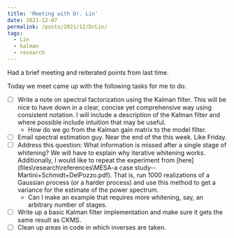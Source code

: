 ```yaml
---
title: 'Meeting with Dr. Lin'
date: 2021-12-07
permalink: /posts/2021/12/DrLin/
tags:
  - Lin
  - kalman
  - research
---
```


Had a brief meeting and reiterated points from last time.

Today we meet came up with the following tasks for me to do:
 * [ ] Write a note on spectral factorization using the Kalman filter. This will be nice to have down in a clear, concise yet comprehensive way using consistent notation. I will include a description of the Kalman filter and where possible include intuition that may be useful.
   - How do we go from the Kalman gain matrix to the model filter.
 * [ ] Email spectral estimation guy. Near the end of the this week. Like Friday.
 * [ ] Address this question: What information is missed after a single stage of whitening? We will have to explain why iterative whitening works. Additionally,  I would like to repeat the experiment from [here](files\research\references\MESA-a case study--Martini+Schmidt+DelPozzo.pdf). That is, run 1000 realizations of a Gaussian process (or a harder process) and use this method to get a variance for the estimate of the power spectrum.  
   - Can I make an example that requires more whitening, say, an arbitrary number of stages.
 * [ ] Write up a basic Kalman filter implementation and make sure it gets the same result as CKMS.
 * [ ] Clean up areas in code in which inverses are taken.
